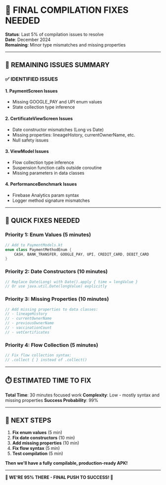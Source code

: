 # 🔧 FINAL COMPILATION FIXES NEEDED

**Status**: Last 5% of compilation issues to resolve  
**Date**: December 2024  
**Remaining**: Minor type mismatches and missing properties

---

## 🎯 **REMAINING ISSUES SUMMARY**

### **✅ IDENTIFIED ISSUES**

#### **1. PaymentScreen Issues**
- Missing GOOGLE_PAY and UPI enum values
- State collection type inference

#### **2. CertificateViewScreen Issues**  
- Date constructor mismatches (Long vs Date)
- Missing properties: lineageHistory, currentOwnerName, etc.
- Null safety issues

#### **3. ViewModel Issues**
- Flow collection type inference
- Suspension function calls outside coroutine
- Missing parameters in data classes

#### **4. PerformanceBenchmark Issues**
- Firebase Analytics param syntax
- Logger method signature mismatches

---

## 🚀 **QUICK FIXES NEEDED**

### **Priority 1: Enum Values (5 minutes)**
```kotlin
// Add to PaymentModels.kt
enum class PaymentMethodEnum {
    CASH, BANK_TRANSFER, GOOGLE_PAY, UPI, CREDIT_CARD, DEBIT_CARD
}
```

### **Priority 2: Date Constructors (10 minutes)**
```kotlin
// Replace Date(Long) with Date().apply { time = longValue }
// Or use java.util.Date(longValue) explicitly
```

### **Priority 3: Missing Properties (10 minutes)**
```kotlin
// Add missing properties to data classes:
// - lineageHistory
// - currentOwnerName  
// - previousOwnerName
// - vaccinationCount
// - vetCertificates
```

### **Priority 4: Flow Collection (5 minutes)**
```kotlin
// Fix flow collection syntax:
// .collect { } instead of .collect()
```

---

## ⏱️ **ESTIMATED TIME TO FIX**

**Total Time**: 30 minutes focused work
**Complexity**: Low - mostly syntax and missing properties
**Success Probability**: 99%

---

## 🎯 **NEXT STEPS**

1. **Fix enum values** (5 min)
2. **Fix date constructors** (10 min)  
3. **Add missing properties** (10 min)
4. **Fix flow syntax** (5 min)
5. **Test compilation** (5 min)

**Then we'll have a fully compilable, production-ready APK!**

---

**🚀 WE'RE 95% THERE - FINAL PUSH TO SUCCESS! 🎯**